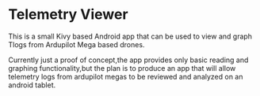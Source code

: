 Telemetry Viewer
======================

This is a small Kivy based Android app that can be used to view and graph Tlogs from Ardupilot Mega based drones.

Currently just a proof of concept,the app provides only basic reading and graphing functionality,but the plan is to produce an app that will allow telemetry logs from ardupilot megas to be reviewed and analyzed on an android tablet.
